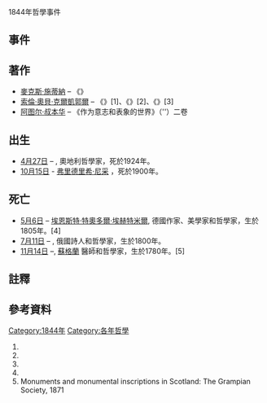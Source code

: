 1844年哲學事件

## 事件

## 著作

  - [麥克斯·施蒂納](../Page/麥克斯·施蒂納.md "wikilink") – 《》
  - [索倫·奧貝·克爾凱郭爾](../Page/索倫·奧貝·克爾凱郭爾.md "wikilink") –
    《》\[1\]、《》\[2\]、《》\[3\]
  - [阿图尔·叔本华](../Page/阿图尔·叔本华.md "wikilink") – 《作为意志和表象的世界》（''）二卷

## 出生

  - [4月27日](../Page/4月27日.md "wikilink") – , 奧地利哲學家，死於1924年。
  - [10月15日](../Page/10月15日.md "wikilink") -
    [弗里德里希·尼采](../Page/弗里德里希·尼采.md "wikilink")
    ，死於1900年。

## 死亡

  - [5月6日](../Page/5月6日.md "wikilink") –
    [埃恩斯特·特奧多爾·埃赫特米爾](https://zh.wikipedia.org/wiki/埃恩斯特·特奧多爾·埃赫特米爾 "wikilink"),
    德國作家、美學家和哲學家，生於1805年。\[4\]
  - [7月11日](https://zh.wikipedia.org/wiki/7月11日 "wikilink") – ,
    俄國詩人和哲學家，生於1800年。
  - [11月14日](../Page/11月14日.md "wikilink") –,
    [蘇格蘭](../Page/蘇格蘭.md "wikilink") 醫師和哲學家，生於1780年。\[5\]

## 註釋

## 參考資料

[Category:1844年](https://zh.wikipedia.org/wiki/Category:1844年 "wikilink")
[Category:各年哲學](https://zh.wikipedia.org/wiki/Category:各年哲學 "wikilink")

1.
2.
3.
4.
5.  Monuments and monumental inscriptions in Scotland: The Grampian
    Society, 1871